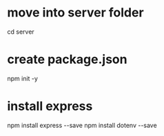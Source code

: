 
# move into server folder
cd server

# create package.json
npm init -y

# install express
npm install express --save
npm install dotenv --save
